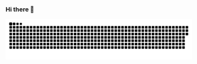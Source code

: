 ### Hi there 👋



  
  ![snake animation](https://github.com/Juliana-flores/Juliana-flores/blob/output/github-contribution-grid-snake.svg)

<!--
**RefinariaSmartQueue/RefinariaSmartQueue** is a ✨ _special_ ✨ repository because its `README.md` (this file) appears on your GitHub profile.

Here are some ideas to get you started:

- 🔭 I’m currently working on ...
- 🌱 I’m currently learning ...
- 👯 I’m looking to collaborate on ...
- 🤔 I’m looking for help with ...
- 💬 Ask me about ...
- 📫 How to reach me: ...
- 😄 Pronouns: ...
- ⚡ Fun fact: ...
-->
